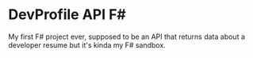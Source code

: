 # DevProfile API F#
My first F# project ever, supposed to be an API that returns data about a developer resume but it's kinda my F# sandbox.
